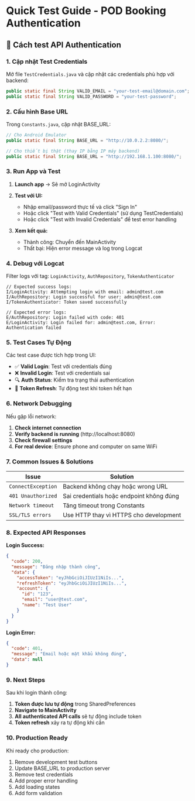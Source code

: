 # Quick Test Guide - POD Booking Authentication

## 🚀 Cách test API Authentication

### 1. Cập nhật Test Credentials

Mở file `TestCredentials.java` và cập nhật các credentials phù hợp với backend:

```java
public static final String VALID_EMAIL = "your-test-email@domain.com";
public static final String VALID_PASSWORD = "your-test-password";
```

### 2. Cấu hình Base URL

Trong `Constants.java`, cập nhật BASE_URL:

```java
// Cho Android Emulator
public static final String BASE_URL = "http://10.0.2.2:8080/";

// Cho thiết bị thật (thay IP bằng IP máy backend)
public static final String BASE_URL = "http://192.168.1.100:8080/";
```

### 3. Run App và Test

1. **Launch app** → Sẽ mở LoginActivity
2. **Test với UI:**

   - Nhập email/password thực tế và click "Sign In"
   - Hoặc click "Test with Valid Credentials" (sử dụng TestCredentials)
   - Hoặc click "Test with Invalid Credentials" để test error handling

3. **Xem kết quả:**
   - Thành công: Chuyển đến MainActivity
   - Thất bại: Hiện error message và log trong Logcat

### 4. Debug với Logcat

Filter logs với tag: `LoginActivity`, `AuthRepository`, `TokenAuthenticator`

```
// Expected success logs:
I/LoginActivity: Attempting login with email: admin@test.com
I/AuthRepository: Login successful for user: admin@test.com
I/TokenAuthenticator: Token saved successfully

// Expected error logs:
E/AuthRepository: Login failed with code: 401
E/LoginActivity: Login failed for: admin@test.com, Error: Authentication failed
```

### 5. Test Cases Tự Động

Các test case được tích hợp trong UI:

- ✅ **Valid Login**: Test với credentials đúng
- ❌ **Invalid Login**: Test với credentials sai
- 🔍 **Auth Status**: Kiểm tra trạng thái authentication
- 🔄 **Token Refresh**: Tự động test khi token hết hạn

### 6. Network Debugging

Nếu gặp lỗi network:

1. **Check internet connection**
2. **Verify backend is running** (http://localhost:8080)
3. **Check firewall settings**
4. **For real device**: Ensure phone and computer on same WiFi

### 7. Common Issues & Solutions

| Issue              | Solution                                 |
| ------------------ | ---------------------------------------- |
| `ConnectException` | Backend không chạy hoặc wrong URL        |
| `401 Unauthorized` | Sai credentials hoặc endpoint không đúng |
| `Network timeout`  | Tăng timeout trong Constants             |
| `SSL/TLS errors`   | Use HTTP thay vì HTTPS cho development   |

### 8. Expected API Responses

**Login Success:**

```json
{
  "code": 200,
  "message": "Đăng nhập thành công",
  "data": {
    "accessToken": "eyJhbGciOiJIUzI1NiIs...",
    "refreshToken": "eyJhbGciOiJIUzI1NiIs...",
    "account": {
      "id": "123",
      "email": "user@test.com",
      "name": "Test User"
    }
  }
}
```

**Login Error:**

```json
{
  "code": 401,
  "message": "Email hoặc mật khẩu không đúng",
  "data": null
}
```

### 9. Next Steps

Sau khi login thành công:

1. **Token được lưu tự động** trong SharedPreferences
2. **Navigate to MainActivity**
3. **All authenticated API calls** sẽ tự động include token
4. **Token refresh** xảy ra tự động khi cần

### 10. Production Ready

Khi ready cho production:

1. Remove development test buttons
2. Update BASE_URL to production server
3. Remove test credentials
4. Add proper error handling
5. Add loading states
6. Add form validation
